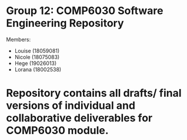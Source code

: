 # Group 12: COMP6030 Software Engineering Repository
Members: 
- Louise (18059081) 
- Nicole (18075083)
- Hege (19026013)
- Lorana (18002538)
# Repository contains all drafts/ final versions of individual and collaborative deliverables for COMP6030 module.
